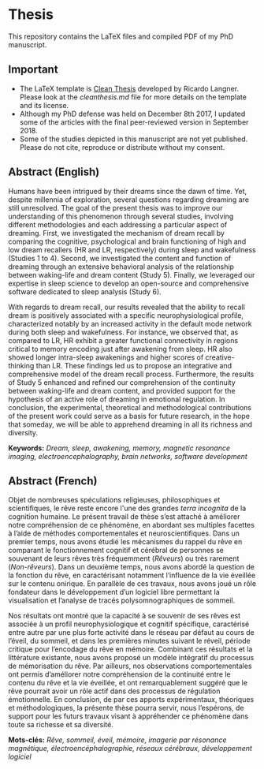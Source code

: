 # Thesis

This repository contains the LaTeX files and compiled PDF of my PhD manuscript.

## Important
- The LaTeX template is [Clean Thesis](http://cleanthesis.der-ric.de/) developed by Ricardo Langner. Please look at the *cleanthesis.md* file for more details on the template and its license.
- Although my PhD defense was held on December 8th 2017, I updated some of the articles with the final peer-reviewed version in September 2018.
- Some of the studies depicted in this manuscript are not yet published. Please do not cite, reproduce or distribute without my consent.

## Abstract (English)

Humans have been intrigued by their dreams since the dawn of time. Yet, despite millennia of exploration, several questions regarding dreaming are still unresolved. The goal of the present thesis was to improve our understanding of this phenomenon through several studies, involving different methodologies and each addressing a particular aspect of dreaming. First, we investigated the mechanism of dream recall by comparing the cognitive, psychological and brain functioning of high and low dream recallers (HR and LR, respectively) during sleep and wakefulness (Studies 1 to 4). Second, we investigated the content and function of dreaming through an extensive behavioral analysis of the relationship between waking-life and dream content (Study 5). Finally, we leveraged our expertise in sleep science to develop an open-source and comprehensive software dedicated to sleep analysis (Study 6).

With regards to dream recall, our results revealed that the ability to recall dream is positively associated with a specific neurophysiological profile, characterized notably by an increased activity in the default mode network during both sleep and wakefulness. For instance, we observed that, as compared to LR, HR exhibit a greater functional connectivity in regions critical to memory encoding just after awakening from sleep. HR also showed longer intra-sleep awakenings and higher scores of creative-thinking than LR. These findings led us to propose an integrative and comprehensive model of the dream recall process. Furthermore, the results of Study 5 enhanced and refined our comprehension of the continuity between waking-life and dream content, and provided support for the hypothesis of an active role of dreaming in emotional regulation. In conclusion, the experimental, theoretical and methodological contributions of the present work could serve as a basis for future research, in the hope that someday, we will be able to apprehend dreaming in all its richness and diversity.

**Keywords:**
*Dream, sleep, awakening, memory, magnetic resonance imaging, electroencephalography, brain networks, software development*

## Abstract (French)

Objet de nombreuses spéculations religieuses, philosophiques et scientifiques, le rêve reste encore l'une des grandes *terra incognita* de la cognition humaine. Le présent travail de thèse s’est attaché à améliorer notre compréhension de ce phénomène, en abordant ses multiples facettes à l’aide de méthodes comportementales et neuroscientifiques. Dans un premier temps, nous avons étudié les mécanismes du rappel du rêve en comparant le fonctionnement cognitif et cérébral de personnes se souvenant de leurs rêves très fréquemment (*Rêveurs*) ou très rarement (*Non-rêveurs*). Dans un deuxième temps, nous avons abordé la question de la fonction du rêve, en caractérisant notamment l’influence de la vie éveillée sur le contenu onirique. En parallèle de ces travaux, nous avons joué un rôle fondateur dans le développement d’un logiciel libre permettant la visualisation et l’analyse de tracés polysomnographiques de sommeil.

Nos résultats ont montré que la capacité à se souvenir de ses rêves est associée à un profil neurophysiologique et cognitif spécifique, caractérisé entre autre par une plus forte activité dans le réseau par défaut au cours de l’éveil, du sommeil, et dans les premières minutes suivant le réveil, période critique pour l’encodage du rêve en mémoire. Combinant ces résultats et la littérature existante, nous avons proposé un modèle intégratif du processus de mémorisation du rêve. Par ailleurs, nos observations comportementales ont permis d’améliorer notre compréhension de la continuité entre le contenu du rêve et la vie éveillée, et ont remarquablement suggéré que le rêve pourrait avoir un rôle actif dans des processus de régulation émotionnelle. En conclusion, de par ces apports expérimentaux, théoriques et méthodologiques, la présente thèse pourra servir, nous l’espérons, de support pour les futurs travaux visant à appréhender ce phénomène dans toute sa richesse et sa diversité.

**Mots-clés:**
*Rêve, sommeil, éveil, mémoire, imagerie par résonance magnétique, électroencéphalographie, réseaux cérébraux, développement logiciel*
